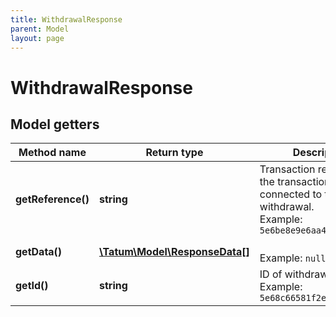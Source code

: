 ```yaml
---
title: WithdrawalResponse
parent: Model
layout: page
---
```


# WithdrawalResponse

## Model getters

Method name | Return type | Description | Notes
------------ | ------------- | ------------- | -------------
**getReference()** | **string** | Transaction reference of the transaction connected to this withdrawal. <br>Example: `5e6be8e9e6aa436299950c41` | [optional]
**getData()** | [**\Tatum\Model\ResponseData[]**](../ResponseData) |  <br>Example: `null` | [optional]
**getId()** | **string** | ID of withdrawal <br>Example: `5e68c66581f2ee32bc354087` | [optional]

